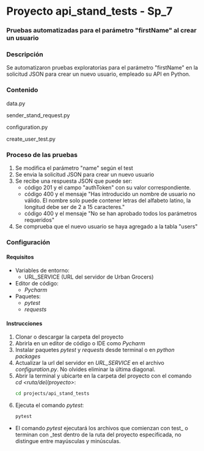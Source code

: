 ﻿# Proyecto api_stand_tests - Sp_7

### Pruebas automatizadas para el parámetro "firstName" al crear un usuario

### Descripción

Se automatizaron pruebas exploratorias para el parámetro "firstName" en la solicitud JSON para crear un nuevo usuario, 
empleado su API en Python.

### Contenido

data.py

sender_stand_request.py

configuration.py

create_user_test.py

### Proceso de las pruebas

1. Se modifica el parámetro "name" según el test
2. Se envia la solicitud JSON para crear un nuevo usuario
3. Se recibe una respuesta JSON que puede ser:
   - código 201 y el campo "authToken" con su valor correspondiente.
   - código 400 y el mensaje "Has introducido un nombre de usuario no válido. El nombre solo puede contener letras del alfabeto latino, la longitud debe ser de 2 a 15 caracteres."
   - código 400 y el mensaje "No se han aprobado todos los parámetros requeridos"
4. Se comprueba que el nuevo usuario se haya agregado a la tabla "users"

### Configuración

#### Requisitos

- Variables de entorno:
  - URL_SERVICE (URL del servidor de Urban Grocers)
- Editor de código:
  - _Pycharm_
- Paquetes:
  - _pytest_
  - _requests_
  
#### Instrucciones

1. Clonar o descargar la carpeta del proyecto
2. Abrirla en un editor de código o IDE como _Pycharm_
3. Instalar paquetes _pytest_ y _requests_ desde terminal o en _python packages_
4. Actualizar la url del servidor en _URL_SERVICE_ en el archivo _configuration.py_. No olvides eliminar la última diagonal. 
5. Abrir la terminal y ubicarte en la carpeta del proyecto con el comando _cd <ruta/del/proyecto>_:
    ```sh
    cd projects/api_stand_tests
    ```
6. Ejecuta el comando _pytest_:
    ```sh
   pytest
    ``` 
- El comando _pytest_ ejecutará los archivos que comienzan con test_ o terminan con _test dentro de la ruta 
del proyecto especificada, no distingue entre mayúsculas y minúsculas.

